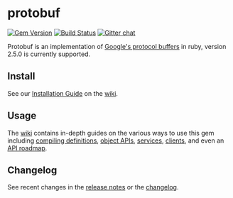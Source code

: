 # protobuf

[![Gem Version](https://badge.fury.io/rb/protobuf.svg)](http://badge.fury.io/rb/protobuf)
[![Build Status](https://secure.travis-ci.org/localshred/protobuf.svg?branch=master)](https://travis-ci.org/localshred/protobuf)
[![Gitter chat](https://badges.gitter.im/localshred/protobuf.svg)](https://gitter.im/localshred/protobuf)

Protobuf is an implementation of [Google's protocol buffers][google-pb] in ruby, version 2.5.0 is currently supported.

## Install

See our [Installation Guide][] on the [wiki][].

## Usage

The [wiki][] contains in-depth guides on the various ways to use this gem
including [compiling definitions][], [object APIs][], [services][], [clients][], and even
an [API roadmap][].

## Changelog

See recent changes in the [release notes][] or the [changelog][].

  [google-pb]:             http://code.google.com/p/protobuf "Google Protocol Buffers"
  [wiki]:                  https://github.com/localshred/protobuf/wiki "Wiki home page"
  [Installation Guide]:    https://github.com/localshred/protobuf/wiki/Installation "Installation guide"
  [compiling definitions]: https://github.com/localshred/protobuf/wiki/Compiling-Definitions "Compiling guide"
  [object APIs]:           https://github.com/localshred/protobuf/wiki/Messages-&-Enums "Message & Enum object APIs guide"
  [services]:              https://github.com/localshred/protobuf/wiki/Services "Services object API guide"
  [clients]:               https://github.com/localshred/protobuf/wiki/Clients "Client object API guide"
  [API roadmap]:           https://github.com/localshred/protobuf/wiki/API-Roadmap "API Roadmap guide"
  [release notes]:         https://github.com/localshred/protobuf/releases "Release notes"
  [changelog]:             https://github.com/localshred/protobuf/blob/master/CHANGES.md "CHANGES.md"
